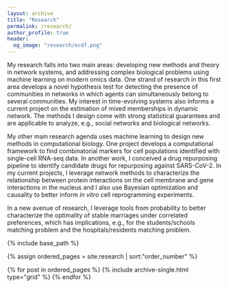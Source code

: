 ```yaml
---
layout: archive
title: "Research"
permalink: /research/
author_profile: true
header:
  og_image: "research/ecdf.png"
---
```


My research falls into two main areas: developing new methods and theory in network systems, and addressing complex biological problems using machine learning on modern omics data. One strand of research in this first area develops a novel hypothesis test for detecting the presence of communities in networks in which agents can simultaneously belong to several communities. My interest in time-evolving systems also informs a current project on the estimation of mixed memberships in dynamic network. The methods I design come with strong statistical guarantees and are applicable to analyze, e.g., social networks and biological networks.

My other main research agenda uses machine learning to design new methods in computational biology. One project develops a computational framework to find combinatorial markers for cell populations identified with single-cell RNA-seq data. In another work, I conceived a drug repurposing pipeline to identify candidate drugs for repurposing against SARS-CoV-2. In my current projects, I leverage network methods to characterize the relationship between protein interactions on the cell membrane and gene interactions in the nucleus and I also use Bayesian optimization and causality to better inform _in vitro_ cell reprogramming experiments.

In a new avenue of research, I leverage tools from probability to better characterize the optimality of stable marriages under correlated preferences, which has implications, e.g., for the students/schools matching problem and the hospitals/residents matching problem.
<nbsp>

{% include base_path %}

{% assign ordered_pages = site.research | sort:"order_number" %}

{% for post in ordered_pages %}
  {% include archive-single.html type="grid" %}
{% endfor %}
